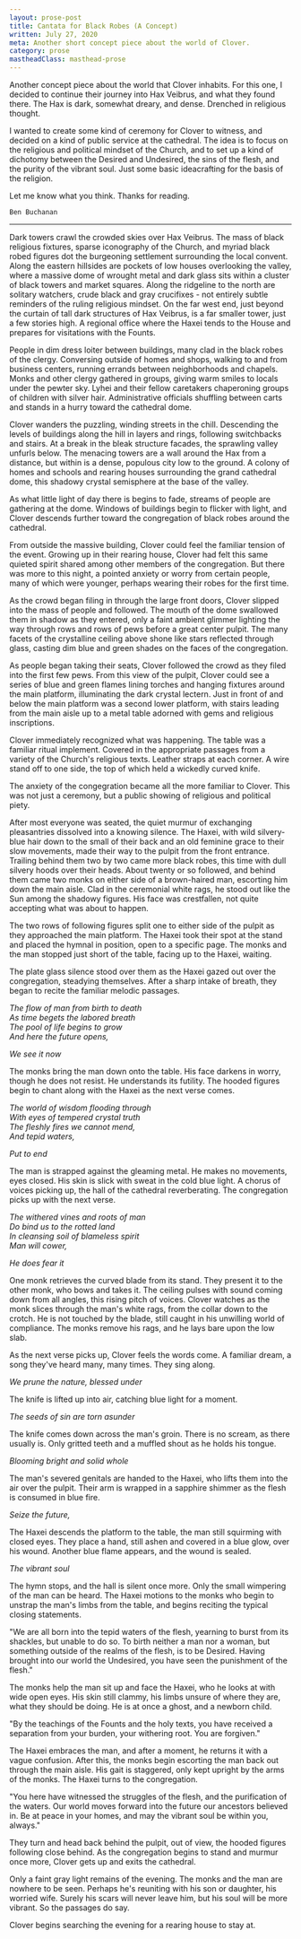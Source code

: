 ```yaml
---
layout: prose-post
title: Cantata for Black Robes (A Concept)
written: July 27, 2020
meta: Another short concept piece about the world of Clover.
category: prose
mastheadClass: masthead-prose
---
```


Another concept piece about the world that Clover inhabits. For this one, I decided to continue their journey into Hax Veibrus, and what they found there. The Hax is dark, somewhat dreary, and dense. Drenched in religious thought.

I wanted to create some kind of ceremony for Clover to witness, and decided on a kind of public service at the cathedral. The idea is to focus on the religious and political mindset of the Church, and to set up a kind of dichotomy between the Desired and Undesired, the sins of the flesh, and the purity of the vibrant soul. Just some basic ideacrafting for the basis of the religion.

Let me know what you think. Thanks for reading.

	Ben Buchanan

<hr>

Dark towers crawl the crowded skies over Hax Veibrus. The mass of black
religious fixtures, sparse iconography of the Church, and myriad black robed
figures dot the burgeoning settlement surrounding the local convent. Along the
eastern hillsides are pockets of low houses overlooking the valley, where a
massive dome of wrought metal and dark glass sits within a cluster of black
towers and market squares. Along the ridgeline to the north are solitary
watchers, crude black and gray crucifixes - not entirely subtle reminders of
the ruling religious mindset. On the far west end, just beyond the curtain of
tall dark structures of Hax Veibrus, is a far smaller tower, just a few
stories high. A regional office where the Haxei tends to the House and
prepares for visitations with the Founts.

People in dim dress loiter between buildings, many clad in the black robes of
the clergy. Conversing outside of homes and shops, walking to and from
business centers, running errands between neighborhoods and chapels. Monks and
other clergy gathered in groups, giving warm smiles to locals under the pewter
sky. Lyhei and their fellow caretakers chaperoning groups of children with
silver hair. Administrative officials shuffling between carts and stands in a
hurry toward the cathedral dome.

Clover wanders the puzzling, winding streets in the chill. Descending the
levels of buildings along the hill in layers and rings, following switchbacks
and stairs. At a break in the bleak structure facades, the sprawling valley
unfurls below. The menacing towers are a wall around the Hax from a distance,
but within is a dense, populous city low to the ground. A colony of homes and
schools and rearing houses surrounding the grand cathedral dome, this shadowy
crystal semisphere at the base of the valley.

As what little light of day there is begins to fade, streams of people are
gathering at the dome. Windows of buildings begin to flicker with light, and
Clover descends further toward the congregation of black robes around the
cathedral.

From outside the massive building, Clover could feel the familiar tension of
the event. Growing up in their rearing house, Clover had felt this same
quieted spirit shared among other members of the congregation. But there was
more to this night, a pointed anxiety or worry from certain people, many of
which were younger, perhaps wearing their robes for the first time.

As the crowd began filing in through the large front doors, Clover slipped
into the mass of people and followed. The mouth of the dome swallowed them in
shadow as they entered, only a faint ambient glimmer lighting the way through
rows and rows of pews before a great center pulpit. The many facets of the
crystalline ceiling above shone like stars reflected through glass, casting
dim blue and green shades on the faces of the congregation.

As people began taking their seats, Clover followed the crowd as they filed
into the first few pews. From this view of the pulpit, Clover could see a
series of blue and green flames lining torches and hanging fixtures around the
main platform, illuminating the dark crystal lectern. Just in front of and
below the main platform was a second lower platform, with stairs leading from
the main aisle up to a metal table adorned with gems and religious
inscriptions.

Clover immediately recognized what was happening. The table was a familiar
ritual implement. Covered in the appropriate passages from a variety of the
Church's religious texts. Leather straps at each corner. A wire stand off to
one side, the top of which held a wickedly curved knife.

The anxiety of the congegration became all the more familiar to Clover. This
was not just a ceremony, but a public showing of religious and political
piety.

After most everyone was seated, the quiet murmur of exchanging pleasantries
dissolved into a knowing silence. The Haxei, with wild silvery-blue hair down
to the small of their back and an old feminine grace to their slow movements,
made their way to the pulpit from the front entrance. Trailing behind them two
by two came more black robes, this time with dull silvery hoods over their
heads. About twenty or so followed, and behind them came two monks on either
side of a brown-haired man, escorting him down the main aisle. Clad in the
ceremonial white rags, he stood out like the Sun among the shadowy figures.
His face was crestfallen, not quite accepting what was about to happen.

The two rows of following figures split one to either side of the pulpit as
they approached the main platform. The Haxei took their spot at the stand and
placed the hymnal in position, open to a specific page. The monks and the man
stopped just short of the table, facing up to the Haxei, waiting.

The plate glass silence stood over them as the Haxei gazed out over the
congregation, steadying themselves. After a sharp intake of breath, they began
to recite the familiar melodic passages.

_The flow of man from birth to death_ <br>
_As time begets the labored breath_ <br>
_The pool of life begins to grow_ <br>
_And here the future opens,_

_We see it now_

The monks bring the man down onto the table. His face darkens in worry, though
he does not resist. He understands its futility. The hooded figures begin to
chant along with the Haxei as the next verse comes.

_The world of wisdom flooding through_ <br>
_With eyes of tempered crystal truth_ <br>
_The fleshly fires we cannot mend,_ <br>
_And tepid waters,_

_Put to end_

The man is strapped against the gleaming metal. He makes no movements, eyes
closed. His skin is slick with sweat in the cold blue light. A chorus of
voices picking up, the hall of the cathedral reverberating. The congregation
picks up with the next verse.

_The withered vines and roots of man_ <br>
_Do bind us to the rotted land_ <br>
_In cleansing soil of blameless spirit_ <br>
_Man will cower,_

_He does fear it_

One monk retrieves the curved blade from its stand. They present it to the
other monk, who bows and takes it. The ceiling pulses with sound coming down
from all angles, this rising pitch of voices. Clover watches as the monk
slices through the man's white rags, from the collar down to the crotch. He is
not touched by the blade, still caught in his unwilling world of compliance.
The monks remove his rags, and he lays bare upon the low slab.

As the next verse picks up, Clover feels the words come. A familiar dream, a
song they've heard many, many times. They sing along.

_We prune the nature, blessed under_

The knife is lifted up into air, catching blue light for a moment.

_The seeds of sin are torn asunder_

The knife comes down across the man's groin. There is no scream, as there
usually is. Only gritted teeth and a muffled shout as he holds his tongue.

_Blooming bright and solid whole_

The man's severed genitals are handed to the Haxei, who lifts them into the
air over the pulpit. Their arm is wrapped in a sapphire shimmer as the flesh
is consumed in blue fire.

_Seize the future,_

The Haxei descends the platform to the table, the man still squirming with
closed eyes. They place a hand, still ashen and covered in a blue glow, over
his wound. Another blue flame appears, and the wound is sealed.

_The vibrant soul_

The hymn stops, and the hall is silent once more. Only the small wimpering of
the man can be heard. The Haxei motions to the monks who begin to unstrap the
man's limbs from the table, and begins reciting the typical closing
statements.

"We are all born into the tepid waters of the flesh, yearning to burst from
its shackles, but unable to do so. To birth neither a man nor a woman, but
something outside of the realms of the flesh, is to be Desired. Having brought
into our world the Undesired, you have seen the punishment of the flesh."

The monks help the man sit up and face the Haxei, who he looks at with wide
open eyes. His skin still clammy, his limbs unsure of where they are, what
they should be doing. He is at once a ghost, and a newborn child.

"By the teachings of the Founts and the holy texts, you have received a
separation from your burden, your withering root. You are forgiven."

The Haxei embraces the man, and after a moment, he returns it with a vague
confusion. After this, the monks begin escorting the man back out through the
main aisle. His gait is staggered, only kept upright by the arms of the monks.
The Haxei turns to the congregation.

"You here have witnessed the struggles of the flesh, and the purification of
the waters. Our world moves forward into the future our ancestors believed in.
Be at peace in your homes, and may the vibrant soul be within you, always."

They turn and head back behind the pulpit, out of view, the hooded figures
following close behind. As the congregation begins to stand and murmur once
more, Clover gets up and exits the cathedral.

Only a faint gray light remains of the evening. The monks and the man are
nowhere to be seen. Perhaps he's reuniting with his son or daughter, his
worried wife. Surely his scars will never leave him, but his soul will be more
vibrant. So the passages do say.

Clover begins searching the evening for a rearing house to stay at.
